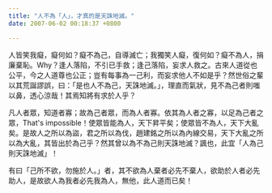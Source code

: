 ```yaml
---
title: "人不為「人」，才真的是天誅地滅。"
date: 2007-06-02 00:18:37 +0800

---
```

人皆笑我癡，癡何如？癡不為己，自導滅亡；我獨笑人癡，復何如？癡不為人，捐廉棄恥。Why？逢人落陷，不引已手救；逢己落陷，妄求人救之。古來人道從也公平，今之人道尊也公正；豈有每事為一己利，而妄求他人不如是乎？然世俗之輩以其荒誕謬誤，曰：「是也人不為己，天誅地滅。」，理直而氣狀，見不為己者則嗤以鼻，透心涼哉！其焉知將有求於人乎？



凡人者眾，知道者寡；故為己者眾，而為人者寡。依其為人者之寡，以足為己者之眾，That's impossible！使眾皆能為人，天下昇平矣；使眾皆不為人，天下大亂矣。是故人之所以為盜，君之所以為伐，趙建銘之所以為內線交易，天下大亂之所以為大亂，其皆出於為己乎？然其曾以為不為己則天誅地滅？諷也，此宜「人為己則天誅地滅」！



有曰「己所不欲，勿施於人。」者，其不欲為人棄者必先不棄人，欲助於人者必先助人，是故欲人為我者必先我為人，無他，此人道而已矣！


